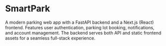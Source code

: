# SmartPark
A modern parking web app with a FastAPI backend and a Next.js (React) frontend. Features user authentication, parking lot booking, notifications, and account management. The backend serves both API and static frontend assets for a seamless full-stack experience.
